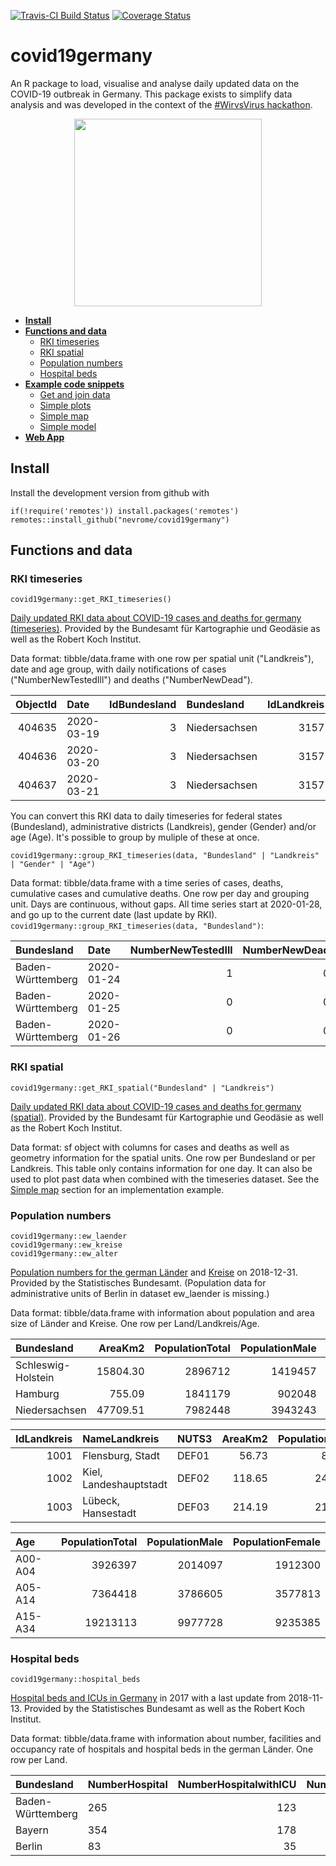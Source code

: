 [![Travis-CI Build Status](https://travis-ci.com/nevrome/covid19germany.svg?branch=master)](https://travis-ci.com/nevrome/covid19germany) [![Coverage Status](https://img.shields.io/codecov/c/github/nevrome/covid19germany/master.svg)](https://codecov.io/github/nevrome/covid19germany?branch=master)

# covid19germany

An R package to load, visualise and analyse daily updated data on the COVID-19 outbreak in Germany. This package exists to simplify data analysis and was developed in the context of the [#WirvsVirus hackathon](https://www.bundesregierung.de/breg-de/themen/coronavirus/wir-vs-virus-1731968).

<p align="center">
  <img src="man/figures/Logo_Projekt_01.png" width = 300>
</p>

- [**Install**](#Install)
- [**Functions and data**](#functions-and-data)
    - [RKI timeseries](#rki-timeseries)
    - [RKI spatial](#rki-spatial)
    - [Population numbers](#population-numbers)
    - [Hospital beds](#hospital-beds) 
- [**Example code snippets**](#example-code-snippets)
    - [Get and join data](#get-and-join-data)
    - [Simple plots](#simple-plots)
    - [Simple map](#simple-map)
    - [Simple model](#simple-model)
- [**Web App**](#web-app)


## Install 

Install the development version from github with

```
if(!require('remotes')) install.packages('remotes')
remotes::install_github("nevrome/covid19germany")
```

## Functions and data

### RKI timeseries

```
covid19germany::get_RKI_timeseries()
```

[Daily updated RKI data about COVID-19 cases and deaths for germany (timeseries)](https://npgeo-corona-npgeo-de.hub.arcgis.com/datasets/dd4580c810204019a7b8eb3e0b329dd6_0). Provided by the Bundesamt für Kartographie und Geodäsie as well as the Robert Koch Institut. 

Data format: tibble/data.frame with one row per spatial unit ("Landkreis"), date and age group, with daily notifications of cases ("NumberNewTestedIll") and deaths ("NumberNewDead").

| ObjectId|Date       | IdBundesland|Bundesland    | IdLandkreis|Landkreis |Age     |Gender | NumberNewTestedIll| NumberNewDead|
|--------:|:----------|------------:|:-------------|-----------:|:---------|:-------|:------|------------------:|-------------:|
|   404635|2020-03-19 |            3|Niedersachsen |        3157|LK Peine  |A35-A59 |M      |                  2|             0|
|   404636|2020-03-20 |            3|Niedersachsen |        3157|LK Peine  |A35-A59 |M      |                  1|             0|
|   404637|2020-03-21 |            3|Niedersachsen |        3157|LK Peine  |A35-A59 |M      |                  2|             0|

You can convert this RKI data to daily timeseries for federal states (Bundesland), administrative districts (Landkreis), gender (Gender) and/or age (Age). It's possible to group by muliple of these at once.

```
covid19germany::group_RKI_timeseries(data, "Bundesland" | "Landkreis" | "Gender" | "Age")
```

Data format: tibble/data.frame with a time series of cases, deaths, cumulative cases and cumulative deaths. One row per day and grouping unit. Days are continuous, without gaps. All time series start at 2020-01-28, and go up to the current date (last update by RKI). `covid19germany::group_RKI_timeseries(data, "Bundesland")`:

|Bundesland        |Date       | NumberNewTestedIll| NumberNewDead| CumNumberTestedIll| CumNumberDead| IdBundesland|
|:-----------------|:----------|------------------:|-------------:|------------------:|-------------:|------------:|
|Baden-Württemberg |2020-01-24 |                  1|             0|                  1|             0|            8|
|Baden-Württemberg |2020-01-25 |                  0|             0|                  1|             0|            8|
|Baden-Württemberg |2020-01-26 |                  0|             0|                  1|             0|            8|

### RKI spatial

```
covid19germany::get_RKI_spatial("Bundesland" | "Landkreis")
```

[Daily updated RKI data about COVID-19 cases and deaths for germany (spatial)](https://npgeo-corona-npgeo-de.hub.arcgis.com/search?groupIds=b28109b18022405bb965c602b13e1bbc). Provided by the Bundesamt für Kartographie und Geodäsie as well as the Robert Koch Institut. 

Data format: sf object with columns for cases and deaths as well as geometry information for the spatial units. One row per Bundesland or per Landkreis. This table only contains information for one day. It can also be used to plot past data when combined with the timeseries dataset. See the [Simple map](#simple-map) section for an implementation example.

### Population numbers

```
covid19germany::ew_laender
covid19germany::ew_kreise
covid19germany::ew_alter
```

[Population numbers for the german Länder](https://www.statistikportal.de/de/bevoelkerung/flaeche-und-bevoelkerung) and [Kreise](https://www.destatis.de/DE/Themen/Laender-Regionen/Regionales/Gemeindeverzeichnis/Administrativ/04-kreise.html) on 2018-12-31. Provided by the Statistisches Bundesamt. (Population data for administrative units of Berlin in dataset ew_laender is missing.)

Data format: tibble/data.frame with information about population and area size of Länder and Kreise. One row per Land/Landkreis/Age.

|Bundesland         |  AreaKm2| PopulationTotal| PopulationMale| PopulationFemale| PopulationperKm2|
|:------------------|--------:|---------------:|--------------:|----------------:|----------------:|
|Schleswig-Holstein | 15804.30|         2896712|        1419457|          1477255|              183|
|Hamburg            |   755.09|         1841179|         902048|           939131|             2438|
|Niedersachsen      | 47709.51|         7982448|        3943243|          4039205|              167|

| IdLandkreis|NameLandkreis          |NUTS3 | AreaKm2| PopulationTotal| PopulationMale| PopulationFemale| PopulationperKm2|
|-----------:|:----------------------|:-----|-------:|---------------:|--------------:|----------------:|----------------:|
|        1001|Flensburg, Stadt       |DEF01 |   56.73|           89504|          44599|            44905|             1578|
|        1002|Kiel, Landeshauptstadt |DEF02 |  118.65|          247548|         120566|           126982|             2086|
|        1003|Lübeck, Hansestadt     |DEF03 |  214.19|          217198|         104371|           112827|             1014|

|Age     | PopulationTotal| PopulationMale| PopulationFemale|
|:-------|---------------:|--------------:|----------------:|
|A00-A04 |         3926397|        2014097|          1912300|
|A05-A14 |         7364418|        3786605|          3577813|
|A15-A34 |        19213113|        9977728|          9235385|

### Hospital beds

```
covid19germany::hospital_beds
```

[Hospital beds and ICUs in Germany](http://www.gbe-bund.de/gbe10/f?f=328::Intensivstation) in 2017 with a last update from 2018-11-13. Provided by the Statistisches Bundesamt as well as the Robert Koch Institut.

Data format: tibble/data.frame with information about number, facilities and occupancy rate of hospitals and hospital beds in the german Länder. One row per Land.

|Bundesland        |NumberHospital | NumberHospitalwithICU| NumberICUBed| NumberDaysICUBedinUse| NumberICUCase| NumberICUCasewithRespirator|
|:-----------------|:--------------|---------------------:|------------:|---------------------:|-------------:|---------------------------:|
|Baden-Württemberg |265            |                   123|         3262|                900678|        259066|                       47528|
|Bayern            |354            |                   178|         3790|               1085912|        300728|                       62044|
|Berlin            |83             |                    35|         1450|                439183|         94480|                       22887|


